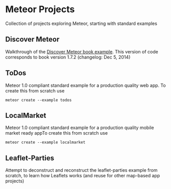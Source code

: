 # Meteor Projects

Collection of projects exploring Meteor, starting with standard examples

## Discover Meteor

Walkthrough of the [Discover Meteor book example](https://book.discovermeteor.com/). This version of code corresponds to book version 1.7.2 (changelog: Dec 5, 2014)

## ToDos

Meteor 1.0 compliant standard example for a production quality web app. To create this from scratch use
```
meteor create --example todos
```

## LocalMarket

Meteor 1.0 compliant standard example for a production quality mobile market ready appTo create this from scratch use
```
meteor create --example localmarket
```
## Leaflet-Parties

Attempt to deconstruct and reconstruct the leaflet-parties example from scratch, to learn how Leaflets works (and reuse for other map-based app projects)
